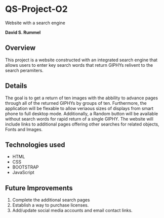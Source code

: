 # QS-Project-O2
Website with a search engine

**David S. Rummel**

## Overview
This project is a website constructed with an integrated search engine that allows users to enter key search words that return GIPHYs relivent to the search peramiters. 

## Details
The goal is to get a return of ten images with the abbility to advance pages through all of the returned GIPHYs by groups of ten. Furthermore, the application will be flexable to allow veriaous sizes of displays from smart phone to full desktop mode. Additionally, a Random button will be available without search words for rapid return of a single GIPHY. The website will include links to additional pages offering other searches for related objects, Fonts and Images. 

## Technologies used
* HTML
* CSS
* BOOTSTRAP
* JavaScript

## Future Improvements
1. Complete the additional search pages
2. Establish a way to purchase licenses.
3. Add/update social media accounts and email contact links.
